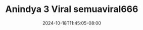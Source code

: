 --- 
title: "Anindya 3 Viral semuaviral666"
description: "  bokeh Anindya 3 Viral semuaviral666 telegram   baru"
date: 2024-10-18T11:45:05-08:00
file_code: "s9hg2i1tvk5t"
draft: false
cover: "ekb76ikgyvmrldzt.jpg"
tags: ["Anindya", "Viral", "bokep-indo", "bokep-viral", "bokep-ig"]
length: 67
fld_id: "1235319"
foldername: "Anindya Viral"
categories: ["Anindya Viral"]
views: 120
---
